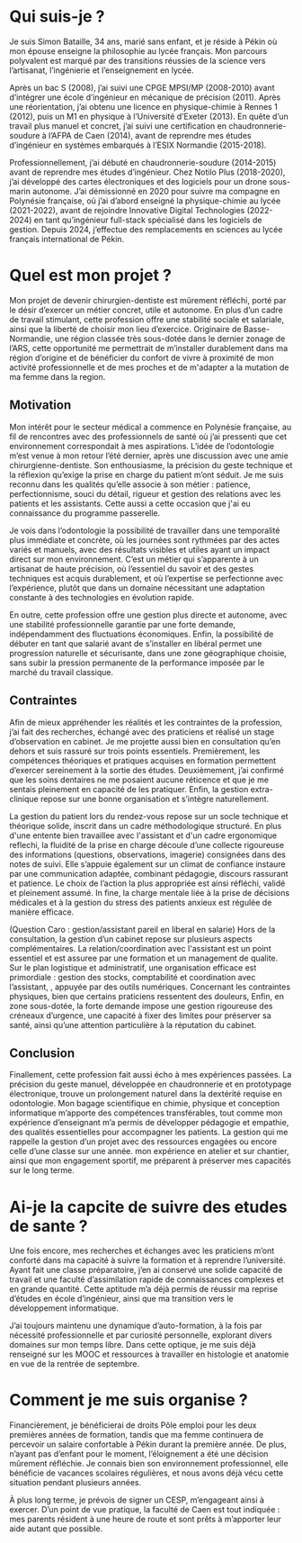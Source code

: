 # Qui suis-je ?
Je suis Simon Bataille, 34 ans, marié sans enfant, et je réside à Pékin où mon épouse enseigne la philosophie au lycée français. Mon parcours polyvalent est marqué par des transitions réussies de la science vers l’artisanat, l’ingénierie et l’enseignement en lycée.

Après un bac S (2008), j’ai suivi une CPGE MPSI/MP (2008-2010) avant d’intégrer une école d’ingénieur en mécanique de précision (2011). Après une réorientation, j’ai obtenu une licence en physique-chimie à Rennes 1 (2012), puis un M1 en physique à l’Université d’Exeter (2013). En quête d’un travail plus manuel et concret, j’ai suivi une certification en chaudronnerie-soudure à l’AFPA de Caen (2014), avant de reprendre mes études d’ingénieur en systèmes embarqués à l’ESIX Normandie (2015-2018).

Professionnellement, j’ai débuté en chaudronnerie-soudure (2014-2015) avant de reprendre mes études d’ingénieur. Chez Notilo Plus (2018-2020), j’ai développé des cartes électroniques et des logiciels pour un drone sous-marin autonome. J’ai démissionné en 2020 pour suivre ma compagne en Polynésie française, où j’ai d’abord enseigné la physique-chimie au lycée (2021-2022), avant de rejoindre Innovative Digital Technologies (2022-2024) en tant qu’ingénieur full-stack spécialisé dans les logiciels de gestion. Depuis 2024, j’effectue des remplacements en sciences au lycée français international de Pékin.


# Quel est mon projet ?
Mon projet de devenir chirurgien-dentiste est mûrement réfléchi, porté par le désir d’exercer un métier concret, utile et autonome. En plus d’un cadre de travail stimulant, cette profession offre une stabilité sociale et salariale, ainsi que la liberté de choisir mon lieu d’exercice. Originaire de Basse-Normandie, une région classée très sous-dotée dans le dernier zonage de l’ARS, cette opportunité me permettrait de m’installer durablement dans ma région d’origine et de bénéficier du confort de vivre à proximité de mon activité professionnelle et de mes proches et de m'adapter a la mutation de ma femme dans la region.

## Motivation
Mon intérêt pour le secteur médical a commence en Polynésie française, au fil de rencontres avec des professionnels de santé où j’ai pressenti que cet environnement correspondait à mes aspirations. L’idée de l’odontologie m’est venue à mon retour l’été dernier, après une discussion avec une amie chirurgienne-dentiste. Son enthousiasme, la précision du geste technique et la réflexion qu’exige la prise en charge du patient m’ont séduit. Je me suis reconnu dans les qualités qu’elle associe à son métier : patience, perfectionnisme, souci du détail, rigueur et gestion des relations avec les patients et les assistants. Cette aussi a cette occasion que j'ai eu connaissance du programme passerelle.

Je vois dans l’odontologie la possibilité de travailler dans une temporalité plus immédiate et concrète, où les journées sont rythmées par des actes variés et manuels, avec des résultats visibles et utiles ayant un impact direct sur mon environnement. C’est un métier qui s’apparente à un artisanat de haute précision, où l’essentiel du savoir et des gestes techniques est acquis durablement, et où l’expertise se perfectionne avec l’expérience, plutôt que dans un domaine nécessitant une adaptation constante à des technologies en évolution rapide.

En outre, cette profession offre une gestion plus directe et autonome, avec une stabilité professionnelle garantie par une forte demande, indépendamment des fluctuations économiques. Enfin, la possibilité de débuter en tant que salarié avant de s’installer en libéral permet une progression naturelle et sécurisante, dans une zone géographique choisie, sans subir la pression permanente de la performance imposée par le marché du travail classique.


## Contraintes
Afin de mieux appréhender les réalités et les contraintes de la profession, j’ai fait des recherches, échangé avec des praticiens et réalisé un stage d’observation en cabinet. Je me projette aussi bien en consultation qu’en dehors et suis rassuré sur trois points essentiels. Premièrement, les compétences théoriques et pratiques acquises en formation permettent d’exercer sereinement à la sortie des études. Deuxièmement, j’ai confirmé que les soins dentaires ne me posaient aucune réticence et que je me sentais pleinement en capacité de les pratiquer. Enfin, la gestion extra-clinique repose sur une bonne organisation et s’intègre naturellement.

La gestion du patient lors du rendez-vous repose sur un socle technique et théorique solide, inscrit dans un cadre méthodologique structuré. En plus d'une entente bien travaillee avec l'assistant et d'un cadre ergonomique reflechi, la fluidité de la prise en charge découle d’une collecte rigoureuse des informations (questions, observations, imagerie) consignées dans des notes de suivi. Elle s’appuie également sur un climat de confiance instaure par une communication adaptée, combinant pédagogie, discours rassurant et patience. Le choix de l’action la plus appropriée est ainsi réfléchi, validé et pleinement assumé. In fine, la charge mentale liée à la prise de décisions médicales et à la gestion du stress des patients anxieux est régulée de manière efficace.

(Question Caro : gestion/assistant pareil en liberal en salarie)
Hors de la consultation, la gestion d’un cabinet repose sur plusieurs aspects complémentaires. La relation/coordination avec l'assistant est un point essentiel et est assuree par une formation et un management de qualite. Sur le plan logistique et administratif, une organisation efficace est primordiale : gestion des stocks, comptabilité et coordination avec l’assistant, , appuyée par des outils numériques. Concernant les contraintes physiques, bien que certains praticiens ressentent des douleurs, Enfin, en zone sous-dotée, la forte demande impose une gestion rigoureuse des créneaux d’urgence, une capacité à fixer des limites pour préserver sa santé, ainsi qu’une attention particulière à la réputation du cabinet.

## Conclusion
Finallement, cette profession fait aussi écho à mes expériences passées. La précision du geste manuel, développée en chaudronnerie et en prototypage électronique, trouve un prolongement naturel dans la dextérité requise en odontologie. Mon bagage scientifique en chimie, physique et conception informatique m’apporte des compétences transférables, tout comme mon expérience d’enseignant m’a permis de développer pédagogie et empathie, des qualités essentielles pour accompagner les patients. La gestion qui me rappelle la gestion d’un projet avec des ressources engagées ou encore celle d’une classe sur une année. mon expérience en atelier et sur chantier, ainsi que mon engagement sportif, me préparent à préserver mes capacités sur le long terme. 


# Ai-je la capcite de suivre des etudes de sante ?

Une fois encore, mes recherches et échanges avec les praticiens m’ont conforté dans ma capacité à suivre la formation et à reprendre l’université. Ayant fait une classe préparatoire, j’en ai conservé une solide capacité de travail et une faculté d’assimilation rapide de connaissances complexes et en grande quantité. Cette aptitude m’a déjà permis de réussir ma reprise d’études en école d’ingénieur, ainsi que ma transition vers le développement informatique.

J’ai toujours maintenu une dynamique d’auto-formation, à la fois par nécessité professionnelle et par curiosité personnelle, explorant divers domaines sur mon temps libre. Dans cette optique, je me suis déjà renseigné sur les MOOC et ressources à travailler en histologie et anatomie en vue de la rentrée de septembre.

# Comment je me suis organise ?

Financièrement, je bénéficierai de droits Pôle emploi pour les deux premières années de formation, tandis que ma femme continuera de percevoir un salaire confortable à Pékin durant la première année. De plus, n’ayant pas d’enfant pour le moment, l’éloignement a été une décision mûrement réfléchie. Je connais bien son environnement professionnel, elle bénéficie de vacances scolaires régulières, et nous avons déjà vécu cette situation pendant plusieurs années.

À plus long terme, je prévois de signer un CESP, m’engageant ainsi à exercer. D’un point de vue pratique, la faculté de Caen est tout indiquée : mes parents résident à une heure de route et sont prêts à m’apporter leur aide autant que possible.
